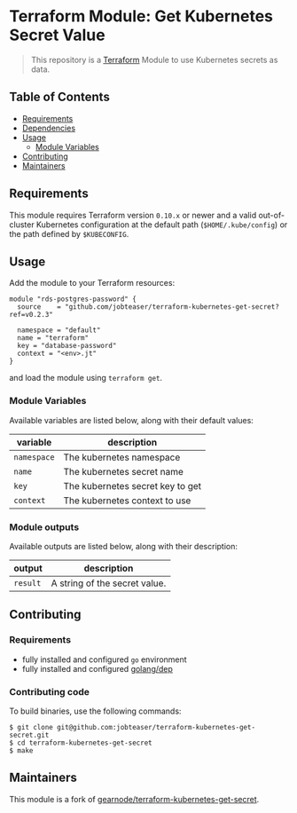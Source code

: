 # Terraform Module: Get Kubernetes Secret Value

> This repository is a [Terraform](https://terraform.io/) Module to use Kubernetes secrets as data.

## Table of Contents

- [Requirements](#requirements)
- [Dependencies](#dependencies)
- [Usage](#usage)
  - [Module Variables](#module-variables)
- [Contributing](#contributing)
- [Maintainers](#maintainers)

## Requirements

This module requires Terraform version `0.10.x` or newer and a valid out-of-cluster Kubernetes configuration at the default path (`$HOME/.kube/config`) or the path defined by `$KUBECONFIG`.

## Usage

Add the module to your Terraform resources:

```hcl
module "rds-postgres-password" {
  source    = "github.com/jobteaser/terraform-kubernetes-get-secret?ref=v0.2.3"

  namespace = "default"
  name = "terraform"
  key = "database-password"
  context = "<env>.jt"
}
```

and load the module using `terraform get`.

### Module Variables

Available variables are listed below, along with their default values:

| variable    | description                      |
|-------------|----------------------------------|
| `namespace` | The kubernetes namespace         |
| `name`      | The kubernetes secret name       |
| `key`       | The kubernetes secret key to get |
| `context`   | The kubernetes context to use    |

### Module outputs

Available outputs are listed below, along with their description:

| output    | description                   |
|-----------|-------------------------------|
| `result`  | A string of the secret value. |

## Contributing

### Requirements

- fully installed and configured `go` environment
- fully installed and configured [golang/dep](https://github.com/golang/dep)

### Contributing code

To build binaries, use the following commands:

```
$ git clone git@github.com:jobteaser/terraform-kubernetes-get-secret.git
$ cd terraform-kubernetes-get-secret
$ make
```

## Maintainers

This module is a fork of [gearnode/terraform-kubernetes-get-secret](https://github.com/gearnode/terraform-kubernetes-get-secret).


